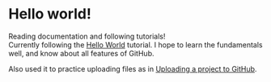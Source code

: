 # Hello world!
Reading documentation and following tutorials!  
Currently following the [Hello World](https://docs.github.com/en/get-started/start-your-journey/hello-world) tutorial. I hope to learn the fundamentals well, and know about all features of GitHub.

Also used it to practice uploading files as in [Uploading a project to GitHub](https://docs.github.com/en/get-started/start-your-journey/uploading-a-project-to-github).
